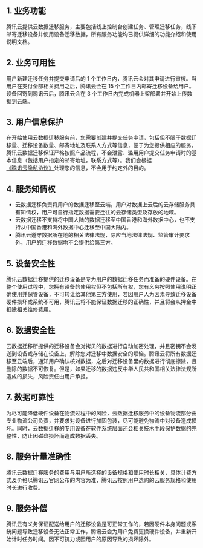 ## 1. 业务功能
腾讯云提供云数据迁移服务，主要包括线上控制台创建任务、管理迁移任务，线下邮寄迁移设备并使用设备迁移数据，所有服务功能均已提供详细的功能介绍和使用说明文档。

## 2. 业务可用性
用户新建迁移任务并提交申请后的 1 个工作日内，腾讯云会对其申请进行审核。当用户在支付全部相关费用之后，腾讯云会在 15 个工作日内邮寄迁移设备给用户。设备回寄到腾讯云后，腾讯云会在 3 个工作日内完成机器上架部署并开始上传数据到云端。

## 3. 用户信息保护
在开始使用云数据迁移服务前，您需要创建并提交任务申请，包括但不限于数据迁移量、迁移设备数量、邮寄地址及联系人方式等信息，便于为您提供相应的服务。腾讯云数据迁移保证严格按照产品流程，不会泄露、滥用用户提交任务申请时的基本信息（包括用户指定的邮寄地址，联系方式等）。我们会根据[《腾讯云隐私协议》](https://cloud.tencent.com/document/product/301/11470)处理您的信息，不会用于约定外的目的。

## 4. 服务知情权
- 云数据迁移负责将用户的数据迁移至云端，用户对数据上云后的云存储服务具有知情权，用户可自行指定数据需要迁往的云存储类型及存放的地域。
- 云数据迁移不支持将中国大陆的数据迁移至中国香港和海外数据中心，也不支持从中国香港和海外数据中心迁移至中国大陆内。
- 腾讯云遵守数据所在地的相关法律法规，除应当地法律法规、监管审计要求外，用户的迁移数据均不会提供给第三方。

## 5. 设备安全性
腾讯云数据迁移提供的迁移设备是专为用户的数据迁移任务而准备的硬件设备。在整个使用过程中，您拥有设备的使用权但不包括所有权，您有义务按照使用说明正确使用并保管设备，不可转让给其他第三方使用，若因用户人为因素导致迁移设备硬件损坏或系统不可用，腾讯云将不能保证数据迁移的正确性，并且将会从押金中扣除相关维修费用。

## 6. 数据安全性
云数据迁移所提供的迁移设备会对拷贝的数据进行自动加密处理，并且密钥不会发送到设备或存储在设备上，解除您对迁移中数据安全的烦恼。腾讯云将所有数据迁移至云端后，通知用户确认核对数据，之后对迁移设备里的数据进行彻底擦除，且删除的数据不可恢复。但是，如果迁移的数据违反中华人民共和国相关法律法规所造成的损失，风险责任由用户承担。

## 7. 数据可靠性
为尽可能降低硬件设备在物流过程中的风险，云数据迁移服务中的设备物流部分由专业物流公司负责，并要求对设备进行加固包装，尽可能避免物流中对设备造成损坏。同时，云数据迁移的专用设备在软件系统层面还会相关技术手段保护数据的完整性，防止因磁盘损坏而造成数据丢失。

## 8. 服务计量准确性
腾讯云数据迁移服务的费用与用户所选择的设备规格和使用时长相关，具体计费方式及价格以腾讯云官网公布的内容为准，腾讯云按照用户选购的云服务规格和使用时长进行收费。

## 9. 服务补偿
腾讯云有义务保证配送给用户的迁移设备是可正常工作的，若因硬件本身问题或系统问题导致迁移设备无法正常工作，腾讯云会为用户免费更换硬件设备，并重新开始计时任务时间。因不可抗力或因用户的原因导致的损坏除外。
